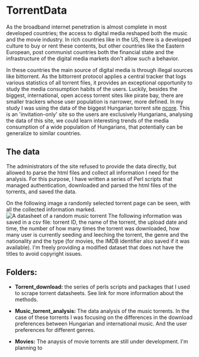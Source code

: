 TorrentData
===========

As the broadband internet penetration is almost complete in most developed countries; the access to digital media reshaped both the music and the movie industry. In rich countries like in the US, there is a developed culture to buy or rent these contents, but other countries like the Eastern European, post communist countries both the financial state and the infrastructure of the digital media markets don't allow such a behavior.

In these countries the main source of digital media is through illegal sources like bittorrent. As the bittorrent protocol applies a central tracker that logs various statistics of all torrent files, it provides an exceptional opportunity to study the media consumption habits of the users. Luckily, besides the biggest, international, open access torrent sites like pirate bay, there are smaller trackers whose user population is narrower, more defined. In my study I was using the data of the biggest Hungarian torrent site [ncore](ncore.cc). This is an 'invitation-only' site so the users are exclusively Hungarians, analysing the data of this site, we could learn interesting trends of the media consumption of a wide population of Hungarians, that potentially can be generalize to similar countries.

## The data

The administrators of the site refused to provide the data directly, but allowed to parse the html files and collect all information I need for the analysis. For this purpose, I have written a series of Perl scripts that managed authentication, downloaded and parsed the html files of the torrents, and saved the data.

On the following image a randomly selected torrent page can be seen, with all the collected information marked.
![A datasheet of a random music torrent](http://kepfeltoltes.hu/140526/torrentdata_www.kepfeltoltes.hu_.jpg)
The following information was saved in a csv file: torrent ID, the name of the torrent, the upload date and time, the number of how many times the torrent was downloaded, how many user is currently seeding and leeching the torrent, the genre and the nationality and the type (for movies, the IMDB identifier also saved if it was available). I'm freely providing a modified dataset that does not have the titles to avoid copyright issues.


## Folders:

* **Torrent_download:** the series of perls scripts and packages that I used to scrape torrent datasheets. See link for more information about the methods.

* **Music_torrent_analysis:** The data analysis of the music torrents. In the case of these torrents I was focusing on the differences in the download preferences between Hungarian and international music. And the user preferences for different genres.

* **Movies:** The anaysis of movie torrents are still under development. I'm planning to


